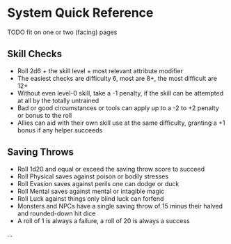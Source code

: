 
# System Quick Reference

TODO fit on one or two (facing) pages

## Skill Checks

* Roll 2d6 + the skill level + most relevant attribute modifier
* The easiest checks are difficulty 6, most are 8+, the most difficult are 12+
* Without even level-0 skill, take a -1 penalty, if the skill can be attempted at all by the totally untrained
* Bad or good circumstances or tools can apply up to a -2 to +2 penalty or bonus to the roll
* Allies can aid with their own skill use at the same difficulty, granting a +1 bonus if any helper succeeds

## Saving Throws

* Roll 1d20 and equal or exceed the saving throw score to succeed
* Roll Physical saves against poison or bodily stresses
* Roll Evasion saves against perils one can dodge or duck
* Roll Mental saves against mental or intagible magic
* Roll Luck against things only blind luck can forfend
* Monsters and NPCs have a single saving throw of 15 minus their halved and rounded-down hit dice
* A roll of 1 is always a failure, a roll of 20 is always a success

...

<!--

## Spellcasting

TODO

## Injury And Healing

* A creature dies or is mortally wounded at zero hit points
* Minor NPCs, PCs with the Frail quality, or creatures hit by unsurvivable injuries die instantly
* Others are mortally wounded and die six rounds later
* An ally can stabilize the mortally wounded with a DEX/Heal or an INT/Heal check at a difficulty of 8 plus the number of full rounds since the wounded was felled
* Stabilized creatures stop dying and revive in ten minutes with one hit point and the Frail quality
* Creatures lose the Frail quality after magical healing or a week of bed rest
* Magical healing stabilizes and revives a Mortally Wounded PC, the frail quality is not applied

## Reaction Checks

TODO

## Combat Rounds

* A combat round lasts about six seconds
* At the start of combat, each side rolls initiative once on 1d8 and adds the best DEX modifier on their side. The highest-rolling group goes first; ties go to the PCs.
* At the referee's discretion, each individual combatant can roll initiative and then everyone acts in descending order
* On their turn in the round, a creature can take one Main Action, one Move Action, and as many On Turn or Instant actions as the referee thinks reasonable
* Main Actions are attacks, spellcasting, or other activities that would eat up most of six seconds
* Move actions allow the PC to move 30 feet or do similar short, simple actions
* On Turn actions allow the PC to say a few words, drop prone, or do other reflexively simple things
* Instant Actions can be take at any time, even during someone else's turn, or even after dice have been rolled. Instant actions are usually special powers the PC can use or the result of holding an action in combat

## Hitting And Damage

* An attack is made with a hit roll of 1d20 plus the relevant weapon skill plus the attribute modifier that the weapon uses plus the attack bonus of the character
* If the resultant roll is equal or higher than the target's Armor Class, the attack hits
* A roll of 1 before modifiers and bonuses always misses. A roll of 20 before modifiers and bonuses always hits
* On a hit, the attacker rolls the weapon's damage die and adds their relevant attribute modifier. That much damage is done to the target's hit points
* Weapons that use the Punch skill can also add the wielder's Punch skill to the damage total
* On a miss, melee attacks may do Shock damage. If the target's armor class is less than or equal to the weapon's Shock value, the Shock damage is applied. Thus a weapon with "Shock 2/13" does 2 points of damage does 2 points of damage on a miss to a target with an AC of 13 or less
* The wielders's attribute modifier and any other damage bonuses that would apply are also applied to Shock damage
* Shields negate the first instance of Shock that a target would take each round. The Total Defense action makes the target immune to Shock for the rest of the round
* A successful hit can't do less damage than the weapon's Shock would do on a miss

## Morale Checks

* a Morale check is rolled on 2d6. If it's higher than the target's Morale score, they rout, retreat, or surrender, depending on the situation and their overall discipline
* PCs never check Morale. NPCs do so when an ally first is downed, when half of them are down, or when shaken by some great reverse or terrifying foe
* Even on a successful Morale check, NPCs will not continue to fight when it is obviously futile or not worth the risk

-->

